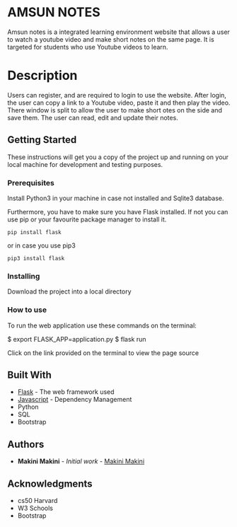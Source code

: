 # AMSUN NOTES

Amsun notes is a integrated learning environment website that allows a user to watch a youtube video and make short notes on the same page. It is targeted for students who use Youtube videos to learn. 

# Description
Users can register, and are required to login to use the website. After login, the user can copy a link to a Youtube video, paste it and then play the video. There window is split to allow the user to make short otes on the side and save them. The user can read, edit and update their notes. 

## Getting Started

These instructions will get you a copy of the project up and running on your local machine for development and testing purposes. 

### Prerequisites

Install Python3 in your machine in case not installed and Sqlite3 database. 

Furthermore, you have to make sure you have Flask installed. If not you can use pip or your favourite package manager to install it.

```
pip install flask 
```

or in case you use pip3

```
pip3 install flask 
```

### Installing

Download the project into a local directory

### How to use
To run the web application use these commands on the terminal:

$ export FLASK_APP=application.py
$ flask run

Click on the link provided on the terminal to view the page source

## Built With

* [Flask](https://flask.palletsprojects.com/en/1.1.x/) - The web framework used
* [Javascript](https://www.javascript.com) - Dependency Management
* Python
* SQL
* Bootstrap
 

## Authors

* **Makini Makini** - *Initial work* - [Makini Makini](https://github.com/makinimakini)


## Acknowledgments

* cs50 Harvard
* W3 Schools
* Bootstrap
